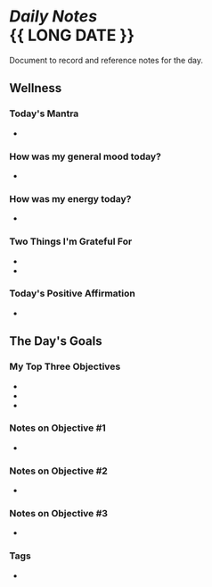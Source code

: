 # _Daily Notes_ <br/> {{ LONG DATE }}
Document to record and reference notes for the day.


## Wellness
### Today's Mantra
- 

### How was my general mood today?
- 

### How was my energy today?
- 

### Two Things I'm Grateful For
- 
- 

### Today's Positive Affirmation
- 

## The Day's Goals
### My Top Three Objectives
- 
- 
- 

### Notes on Objective #1
- 

### Notes on Objective #2
- 

### Notes on Objective #3
- 

### Tags
- 

